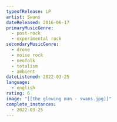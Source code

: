 ```yaml
---
typeofRelease: LP
artist: Swans
dateReleased: 2016-06-17
primaryMusicGenre:
  - post-rock
  - experimental rock
secondaryMusicGenre:
  - drone
  - noise rock
  - neofolk
  - totalism
  - ambient
dateListened: 2022-03-25
language:
  - english
rating: 6
image: "[[the glowing man - swans.jpg]]"
complete_instances:
  - 2022-03-25
---
```


